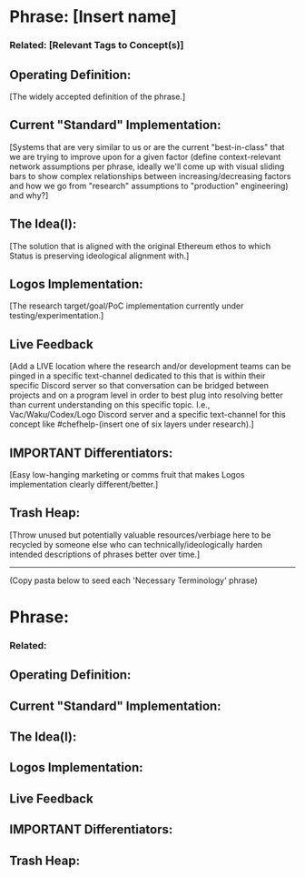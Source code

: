 # Phrase: [Insert name]

### Related: [Relevant Tags to Concept(s)]

## Operating Definition: 
[The widely accepted definition of the phrase.]

## Current "Standard" Implementation: 
[Systems that are very similar to us or are the current "best-in-class" that we are trying to improve upon for a given factor (define context-relevant network assumptions per phrase, ideally we'll come up with visual sliding bars to show complex relationships between increasing/decreasing factors and how we go from "research" assumptions to "production" engineering) and why?]

## The Idea(l):
[The solution that is aligned with the original Ethereum ethos to which Status is preserving ideological alignment with.]

## Logos Implementation:
[The research target/goal/PoC implementation currently under testing/experimentation.]

## Live Feedback
[Add a LIVE location where the research and/or development teams can be pinged in a specific text-channel dedicated to this that is within their specific Discord server so that conversation can be bridged between projects and on a program level in order to best plug into resolving better than current understanding on this specific topic. I.e., Vac/Waku/Codex/Logo Discord server and a specific text-channel for this concept like #chefhelp-(insert one of six layers under research).]

## IMPORTANT Differentiators:
[Easy low-hanging marketing or comms fruit that makes Logos implementation clearly different/better.]

## Trash Heap:
[Throw unused but potentially valuable resources/verbiage here to be recycled by someone else who can technically/ideologically harden intended descriptions of phrases better over time.]

---
(Copy pasta below to seed each 'Necessary Terminology' phrase)

# Phrase:

### Related: 

## Operating Definition: 

## Current "Standard" Implementation: 

## The Idea(l):

## Logos Implementation:

## Live Feedback

## IMPORTANT Differentiators:

## Trash Heap:
